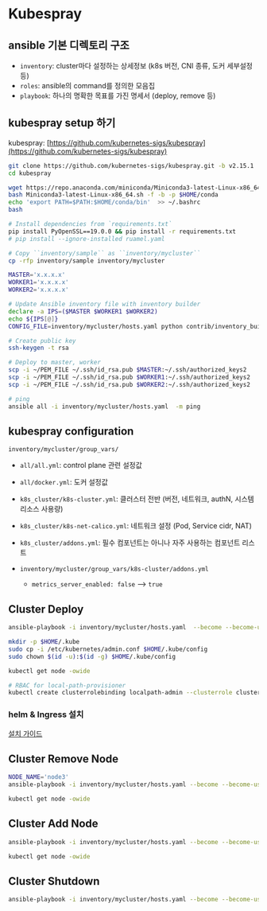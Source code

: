 # Kubespray

## ansible 기본 디렉토리 구조

- `inventory`: cluster마다 설정하는 상세정보 (k8s 버전, CNI 종류, 도커 세부설정 등)
- `roles`: ansible의 command를 정의한 모음집
- `playbook`: 하나의 명확한 목표를 가진 명세서 (deploy, remove 등)

## kubespray setup 하기

kubespray: [https://github.com/kubernetes-sigs/kubespray](https://github.com/kubernetes-sigs/kubespray)

```bash
git clone https://github.com/kubernetes-sigs/kubespray.git -b v2.15.1
cd kubespray

wget https://repo.anaconda.com/miniconda/Miniconda3-latest-Linux-x86_64.sh
bash Miniconda3-latest-Linux-x86_64.sh -f -b -p $HOME/conda
echo 'export PATH=$PATH:$HOME/conda/bin'  >> ~/.bashrc
bash

# Install dependencies from `requirements.txt`
pip install PyOpenSSL==19.0.0 && pip install -r requirements.txt
# pip install --ignore-installed ruamel.yaml

# Copy ``inventory/sample`` as ``inventory/mycluster``
cp -rfp inventory/sample inventory/mycluster

MASTER='x.x.x.x'
WORKER1='x.x.x.x'
WORKER2='x.x.x.x'

# Update Ansible inventory file with inventory builder
declare -a IPS=($MASTER $WORKER1 $WORKER2)
echo ${IPS[@]}
CONFIG_FILE=inventory/mycluster/hosts.yaml python contrib/inventory_builder/inventory.py ${IPS[@]}

# Create public key
ssh-keygen -t rsa

# Deploy to master, worker
scp -i ~/PEM_FILE ~/.ssh/id_rsa.pub $MASTER:~/.ssh/authorized_keys2
scp -i ~/PEM_FILE ~/.ssh/id_rsa.pub $WORKER1:~/.ssh/authorized_keys2
scp -i ~/PEM_FILE ~/.ssh/id_rsa.pub $WORKER2:~/.ssh/authorized_keys2

# ping
ansible all -i inventory/mycluster/hosts.yaml  -m ping
```

## kubespray configuration

`inventory/mycluster/group_vars/`

- `all/all.yml`: control plane 관련 설정값
- `all/docker.yml`: 도커 설정값
- `k8s_cluster/k8s-cluster.yml`: 클러스터 전반 (버전, 네트워크, authN, 시스템 리소스 사용량)
- `k8s_cluster/k8s-net-calico.yml`: 네트워크 설정 (Pod, Service cidr, NAT)
- `k8s_cluster/addons.yml`: 필수 컴포넌트는 아니나 자주 사용하는 컴포넌트 리스트


- `inventory/mycluster/group_vars/k8s-cluster/addons.yml`
    - `metrics_server_enabled: false` --> `true`

## Cluster Deploy

```bash
ansible-playbook -i inventory/mycluster/hosts.yaml  --become --become-user=root cluster.yml

mkdir -p $HOME/.kube
sudo cp -i /etc/kubernetes/admin.conf $HOME/.kube/config
sudo chown $(id -u):$(id -g) $HOME/.kube/config

kubectl get node -owide

# RBAC for local-path-provisioner
kubectl create clusterrolebinding localpath-admin --clusterrole cluster-admin --serviceaccount=local-path-storage:local-path-provisioner-service-account
```

### helm & Ingress 설치

[설치 가이드](../03storage/helm-ingress.md)


## Cluster Remove Node

```bash
NODE_NAME='node3'
ansible-playbook -i inventory/mycluster/hosts.yaml --become --become-user=root -e node=$NODE_NAME remove-node.yml

kubectl get node -owide
```


## Cluster Add Node

```bash
ansible-playbook -i inventory/mycluster/hosts.yaml --become --become-user=root scale.yml

kubectl get node -owide
```

## Cluster Shutdown

```bash
ansible-playbook -i inventory/mycluster/hosts.yaml --become --become-user=root reset.yml
```
